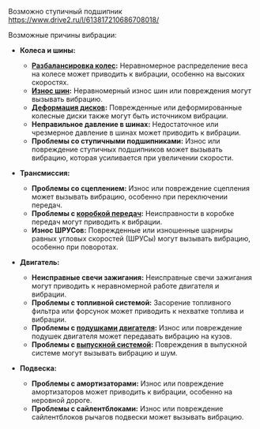 Возможно ступичный подшипник
https://www.drive2.ru/l/613817210686708018/


Возможные причины вибрации:
- **Колеса и шины:**
    - **[Разбалансировка колес](https://www.google.com/search?num=10&newwindow=1&safe=strict&cs=1&sca_esv=0cad35c59d313fc9&sxsrf=AE3TifNd45w58TAJmYngyzHMDXa_Xm_aKw%3A1755550542557&q=%D0%A0%D0%B0%D0%B7%D0%B1%D0%B0%D0%BB%D0%B0%D0%BD%D1%81%D0%B8%D1%80%D0%BE%D0%B2%D0%BA%D0%B0+%D0%BA%D0%BE%D0%BB%D0%B5%D1%81&sa=X&ved=2ahUKEwjMptWzn5WPAxXcPxAIHahgJAYQxccNegQICxAB&mstk=AUtExfA7GtQlMDvxSpDailX8htCVZyaWrL8jNomQclSxo6dKoM_6vXEV2f6Bh1bbGH2w65c7-todAj1b9pEYGlEYnwBGRU21X-oSegTd59zs3N-B7y5jUhYd11ZakH5DdPBpiNjB5nvDoRHqz2fVu33C4zy6iZPsW2FQUpbw4fT3zFIGLmQ&csui=3):** Неравномерное распределение веса на колесе может приводить к вибрации, особенно на высоких скоростях. 
    - **[Износ шин](https://www.google.com/search?num=10&newwindow=1&safe=strict&cs=1&sca_esv=0cad35c59d313fc9&sxsrf=AE3TifNd45w58TAJmYngyzHMDXa_Xm_aKw%3A1755550542557&q=%D0%98%D0%B7%D0%BD%D0%BE%D1%81+%D1%88%D0%B8%D0%BD&sa=X&ved=2ahUKEwjMptWzn5WPAxXcPxAIHahgJAYQxccNegQIDBAB&mstk=AUtExfA7GtQlMDvxSpDailX8htCVZyaWrL8jNomQclSxo6dKoM_6vXEV2f6Bh1bbGH2w65c7-todAj1b9pEYGlEYnwBGRU21X-oSegTd59zs3N-B7y5jUhYd11ZakH5DdPBpiNjB5nvDoRHqz2fVu33C4zy6iZPsW2FQUpbw4fT3zFIGLmQ&csui=3):** Неравномерный износ шин или повреждения могут вызывать вибрацию. 
    - **[Деформация дисков](https://www.google.com/search?num=10&newwindow=1&safe=strict&cs=1&sca_esv=0cad35c59d313fc9&sxsrf=AE3TifNd45w58TAJmYngyzHMDXa_Xm_aKw%3A1755550542557&q=%D0%94%D0%B5%D1%84%D0%BE%D1%80%D0%BC%D0%B0%D1%86%D0%B8%D1%8F+%D0%B4%D0%B8%D1%81%D0%BA%D0%BE%D0%B2&sa=X&ved=2ahUKEwjMptWzn5WPAxXcPxAIHahgJAYQxccNegQIDhAB&mstk=AUtExfA7GtQlMDvxSpDailX8htCVZyaWrL8jNomQclSxo6dKoM_6vXEV2f6Bh1bbGH2w65c7-todAj1b9pEYGlEYnwBGRU21X-oSegTd59zs3N-B7y5jUhYd11ZakH5DdPBpiNjB5nvDoRHqz2fVu33C4zy6iZPsW2FQUpbw4fT3zFIGLmQ&csui=3):** Поврежденные или деформированные колесные диски также могут быть источником вибрации. 
    - **Неправильное давление в шинах:** Недостаточное или чрезмерное давление в шинах может приводить к вибрации. 
    - **Проблемы со ступичными подшипниками:** Износ или повреждение ступичных подшипников может вызывать вибрацию, которая усиливается при увеличении скорости. 
- **Трансмиссия:**
    - **Проблемы со сцеплением:** Износ или повреждение сцепления может вызывать вибрацию, особенно при переключении передач. 
    - **Проблемы с [коробкой передач](https://www.google.com/search?num=10&newwindow=1&safe=strict&cs=1&sca_esv=0cad35c59d313fc9&sxsrf=AE3TifNd45w58TAJmYngyzHMDXa_Xm_aKw%3A1755550542557&q=%D0%BA%D0%BE%D1%80%D0%BE%D0%B1%D0%BA%D0%BE%D0%B9+%D0%BF%D0%B5%D1%80%D0%B5%D0%B4%D0%B0%D1%87&sa=X&ved=2ahUKEwjMptWzn5WPAxXcPxAIHahgJAYQxccNegQILBAB&mstk=AUtExfA7GtQlMDvxSpDailX8htCVZyaWrL8jNomQclSxo6dKoM_6vXEV2f6Bh1bbGH2w65c7-todAj1b9pEYGlEYnwBGRU21X-oSegTd59zs3N-B7y5jUhYd11ZakH5DdPBpiNjB5nvDoRHqz2fVu33C4zy6iZPsW2FQUpbw4fT3zFIGLmQ&csui=3):** Неисправности в коробке передач могут приводить к вибрации. 
    - **Износ ШРУСов:** Поврежденные или изношенные шарниры равных угловых скоростей (ШРУСы) могут вызывать вибрацию, особенно при поворотах. 
- **Двигатель:**
    - **Неисправные свечи зажигания:** Неисправные свечи зажигания могут приводить к неравномерной работе двигателя и вибрации. 
    - **Проблемы с топливной системой:** Засорение топливного фильтра или форсунок может приводить к нехватке топлива и вибрации. 
    - **Проблемы с [подушками двигателя](https://www.google.com/search?num=10&newwindow=1&safe=strict&cs=1&sca_esv=0cad35c59d313fc9&sxsrf=AE3TifNd45w58TAJmYngyzHMDXa_Xm_aKw%3A1755550542557&q=%D0%BF%D0%BE%D0%B4%D1%83%D1%88%D0%BA%D0%B0%D0%BC%D0%B8+%D0%B4%D0%B2%D0%B8%D0%B3%D0%B0%D1%82%D0%B5%D0%BB%D1%8F&sa=X&ved=2ahUKEwjMptWzn5WPAxXcPxAIHahgJAYQxccNegQIExAB&mstk=AUtExfA7GtQlMDvxSpDailX8htCVZyaWrL8jNomQclSxo6dKoM_6vXEV2f6Bh1bbGH2w65c7-todAj1b9pEYGlEYnwBGRU21X-oSegTd59zs3N-B7y5jUhYd11ZakH5DdPBpiNjB5nvDoRHqz2fVu33C4zy6iZPsW2FQUpbw4fT3zFIGLmQ&csui=3):** Износ или повреждение подушек двигателя может передавать вибрацию на кузов. 
    - **Проблемы с [выпускной системой](https://www.google.com/search?num=10&newwindow=1&safe=strict&cs=1&sca_esv=0cad35c59d313fc9&sxsrf=AE3TifNd45w58TAJmYngyzHMDXa_Xm_aKw%3A1755550542557&q=%D0%B2%D1%8B%D0%BF%D1%83%D1%81%D0%BA%D0%BD%D0%BE%D0%B9+%D1%81%D0%B8%D1%81%D1%82%D0%B5%D0%BC%D0%BE%D0%B9&sa=X&ved=2ahUKEwjMptWzn5WPAxXcPxAIHahgJAYQxccNegQIKxAB&mstk=AUtExfA7GtQlMDvxSpDailX8htCVZyaWrL8jNomQclSxo6dKoM_6vXEV2f6Bh1bbGH2w65c7-todAj1b9pEYGlEYnwBGRU21X-oSegTd59zs3N-B7y5jUhYd11ZakH5DdPBpiNjB5nvDoRHqz2fVu33C4zy6iZPsW2FQUpbw4fT3zFIGLmQ&csui=3):** Повреждения в выпускной системе могут вызывать вибрацию и шум. 
- **Подвеска:**
    
    - **Проблемы с амортизаторами:** Износ или повреждение амортизаторов может приводить к вибрации, особенно на неровной дороге. 
    - **Проблемы с сайлентблоками:** Износ или повреждение сайлентблоков рычагов подвески может вызывать вибрацию.